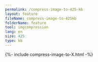 ```yaml
---
permalink: /compress-image-to-425-kb
layout: feature
fileName: compress-image-to-425kb
folderName: feature
tool: imgcompression
lang: en
size: 425
type: kb
---
```


{%- include compress-image-to-X.html -%}

